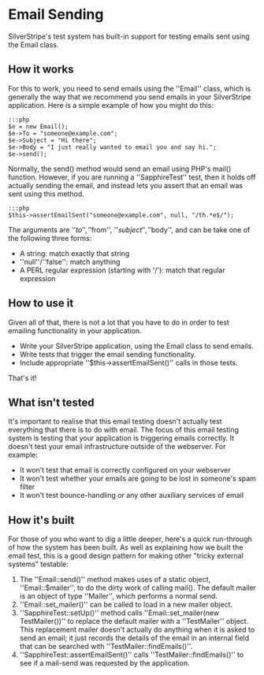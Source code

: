 # Email Sending

SilverStripe's test system has built-in support for testing emails sent using the Email class.

## How it works

For this to work, you need to send emails using the ''Email'' class, which is generally the way that we recommend you
send emails in your SilverStripe application.  Here is a simple example of how you might do this:

	:::php
	$e = new Email();
	$e->To = "someone@example.com";
	$e->Subject = "Hi there";
	$e->Body = "I just really wanted to email you and say hi.";
	$e->send();


Normally, the send() method would send an email using PHP's mail() function.  However, if you are running a
''SapphireTest'' test, then it holds off actually sending the email, and instead lets you assert that an email was sent
using this method.

	:::php
	$this->assertEmailSent("someone@example.com", null, "/th.*e$/");


The arguments are ''$to'', ''$from'', ''$subject'', ''$body'', and can be take one of the following three forms:

*  A string: match exactly that string
*  ''null''/''false'': match anything
*  A PERL regular expression (starting with '/'): match that regular expression

## How to use it

Given all of that, there is not a lot that you have to do in order to test emailing functionality in your application.

*  Write your SilverStripe application, using the Email class to send emails.
*  Write tests that trigger the email sending functionality.
*  Include appropriate ''$this->assertEmailSent()'' calls in those tests.

That's it!

## What isn't tested

It's important to realise that this email testing doesn't actually test everything that there is to do with email.  The
focus of this email testing system is testing that your application is triggering emails correctly.  It doesn't test
your email infrastructure outside of the webserver.  For example:

*  It won't test that email is correctly configured on your webserver
*  It won't test whether your emails are going to be lost in someone's spam filter
*  It won't test bounce-handling or any other auxiliary services of email

## How it's built

For those of you who want to dig a little deeper, here's a quick run-through of how the system has been built.  As well
as explaining how we built the email test, this is a good design pattern for making other "tricky external systems"
testable:

1.  The ''Email::send()'' method makes uses of a static object, ''Email::$mailer'', to do the dirty work of calling
mail().  The default mailer is an object of type ''Mailer'', which performs a normal send.
2.  ''Email::set_mailer()'' can be called to load in a new mailer object.
3.  ''SapphireTest::setUp()'' method calls ''Email::set_mailer(new TestMailer())'' to replace the default mailer with a
''TestMailer'' object.  This replacement mailer doesn't actually do anything when it is asked to send an email; it just
records the details of the email in an internal field that can be searched with ''TestMailer::findEmails()''.
4.  ''SapphireTest::assertEmailSent()'' calls ''TestMailer::findEmails()'' to see if a mail-send was requested by the
application.

